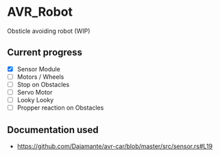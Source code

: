 # AVR_Robot
Obsticle avoiding robot (WIP)


## Current progress

* [x] Sensor Module
* [ ] Motors / Wheels
* [ ] Stop on Obstacles
* [ ] Servo Motor
* [ ] Looky Looky
* [ ] Propper reaction on Obstacles

## Documentation used

* https://github.com/Dajamante/avr-car/blob/master/src/sensor.rs#L19

